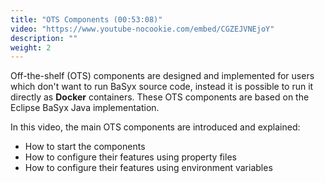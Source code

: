 ```yaml
---
title: "OTS Components (00:53:08)"
video: "https://www.youtube-nocookie.com/embed/CGZEJVNEjoY"
description: ""
weight: 2
---
```


Off-the-shelf (OTS) components are designed and implemented for users which don't want to run BaSyx source code, instead it is possible to run it directly as <b>Docker</b> containers. These OTS components are based on the Eclipse BaSyx Java implementation. 

In this video, the main OTS components are introduced and explained:

- How to start the components
- How to configure their features using property files
- How to configure their features using environment variables
